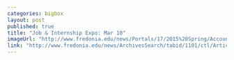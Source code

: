 ```yaml
---
categories: bigbox
layout: post
published: true
title: "Job & Internship Expo: Mar 10"
imageUrl: "http://www.fredonia.edu/news/Portals/17/2015%20Spring/Accountanting%20Firm.jpg"
link: "http://www.fredonia.edu/news/ArchivesSearch/tabid/1101/ctl/ArticleView/mid/1878/articleId/5213/Career_Development_Office_to_host_Job_and_Internship_Expo_March_10.aspx"
---
```


